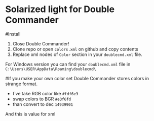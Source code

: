 Solarized light for Double Commander
===================

#Install
1. Close Double Commander!
2. Clone repo or open `colors.xml` on github and copy contents
3. Replace xml nodes of `Color` section in your `doublecmd.xml` file.

For Windows version you can find your `doublecmd.xml` file in `C:\Users\USER\AppData\Roaming\doublecmd\` 


#If you make your own color set
Double Commander stores colors in strange format. 

* I\`ve take RGB color like `#fdf6e3`
* swap colors to BGR `#e3f6fd`
* than convert to dec `14939901`

And this is value for xml

